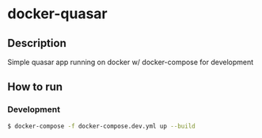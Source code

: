 # docker-quasar

## Description

Simple quasar app running on docker w/ docker-compose for development

## How to run

### Development

```sh
$ docker-compose -f docker-compose.dev.yml up --build

```
